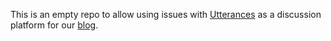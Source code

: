 This is an empty repo to allow using issues with [Utterances](https://utteranc.es/) as a discussion platform for our [blog](https://blog.spuul.com).
